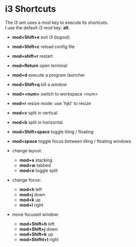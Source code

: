# i3 Shortcuts

The i3 wm uses a mod key to execute its shortcuts. <br />
I use the default i3 mod key: **alt**.

* **mod+Shift+e** exit i3 (logout)

* **mod+Shift+c** reload config file

* **mod+shift+r** restart

* **mod+Return** open terminal

* **mod+d** execute a program launcher

* **mod+Shift+q** kill a window

* **mod+\<num>** switch to workspace \<num>

* **mod+r** resize mode: use 'hjkl' to resize

* **mod+v** split in vertical

* **mod+b** split in horizontal

* **mod+Shift+space** toggle tiling / floating

* **mod+space** toggle focus between tiling / floating windows

* change layout:
    - **mod+s** stacking
    - **mod+w** tabbed
    - **mod+e** toggle split

* change focus:
    - **mod+h** left
    - **mod+j** down
    - **mod+k** up
    - **mod+l** right

* move focused window:
    - **mod+Shift+h** left
    - **mod+Shift+j** down
    - **mod+Shift+k** up
    - **mod+Shifht+l** right
